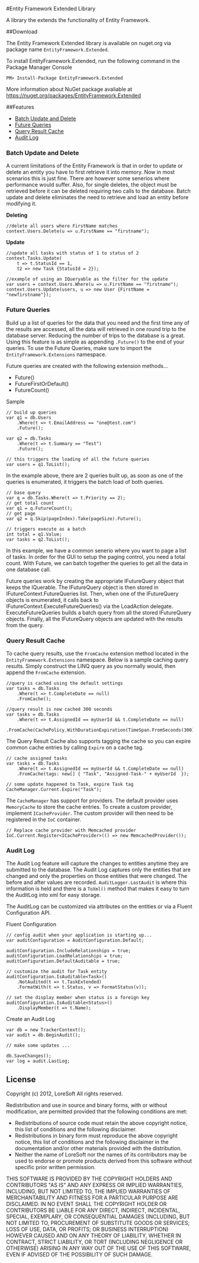 #Entity Framework Extended Library

A library the extends the functionality of Entity Framework.

##Download

The Entity Framework Extended library is available on nuget.org via package name `EntityFramework.Extended`.

To install EntityFramework.Extended, run the following command in the Package Manager Console

    PM> Install-Package EntityFramework.Extended
    
More information about NuGet package avaliable at
https://nuget.org/packages/EntityFramework.Extended

##Features


- [Batch Update and Delete](https://github.com/loresoft/EntityFramework.Extended/wiki/Batch-Update-and-Delete)
- [Future Queries](https://github.com/loresoft/EntityFramework.Extended/wiki/Future-Queries)
- [Query Result Cache](https://github.com/loresoft/EntityFramework.Extended/wiki/Query-Result-Cache)
- [Audit Log](https://github.com/loresoft/EntityFramework.Extended/wiki/Audit-Log)
 
### Batch Update and Delete

A current limitations of the Entity Framework is that in order to update or delete an entity you have to first retrieve it into memory. Now in most scenarios this is just fine. There are however some senerios where performance would suffer. Also, for single deletes, the object must be retrieved before it can be deleted requiring two calls to the database. Batch update and delete eliminates the need to retrieve and load an entity before modifying it.

**Deleting**
    
    //delete all users where FirstName matches
    context.Users.Delete(u => u.FirstName == "firstname");

**Update**
    
    //update all tasks with status of 1 to status of 2
    context.Tasks.Update(
        t => t.StatusId == 1, 
        t2 => new Task {StatusId = 2});
    
    //example of using an IQueryable as the filter for the update
    var users = context.Users.Where(u => u.FirstName == "firstname");
    context.Users.Update(users, u => new User {FirstName = "newfirstname"});

### Future Queries

Build up a list of queries for the data that you need and the first time any of the results are accessed, all the data will retrieved in one round trip to the database server. Reducing the number of trips to the database is a great. Using this feature is as simple as appending `.Future()` to the end of your queries. To use the Future Queries, make sure to import the `EntityFramework.Extensions` namespace. 

Future queries are created with the following extension methods...

- Future()
- FutureFirstOrDefault()
- FutureCount()

Sample

    // build up queries
    var q1 = db.Users
        .Where(t => t.EmailAddress == "one@test.com")
        .Future();
    
    var q2 = db.Tasks
        .Where(t => t.Summary == "Test")
        .Future();
    
    // this triggers the loading of all the future queries
    var users = q1.ToList();


In the example above, there are 2 queries built up, as soon as one of the queries is enumerated, it triggers the batch load of both queries.

     
    // base query
    var q = db.Tasks.Where(t => t.Priority == 2);
    // get total count
    var q1 = q.FutureCount();
    // get page
    var q2 = q.Skip(pageIndex).Take(pageSize).Future();
    
    // triggers execute as a batch
    int total = q1.Value;
    var tasks = q2.ToList();
    

In this example, we have a common senerio where you want to page a list of tasks. In order for the GUI to setup the paging control, you need a total count. With Future, we can batch together the queries to get all the data in one database call.

Future queries work by creating the appropriate IFutureQuery object that keeps the IQuerable. The IFutureQuery object is then stored in IFutureContext.FutureQueries list. Then, when one of the IFutureQuery objects is enumerated, it calls back to IFutureContext.ExecuteFutureQueries() via the LoadAction delegate. ExecuteFutureQueries builds a batch query from all the stored IFutureQuery objects. Finally, all the IFutureQuery objects are updated with the results from the query.

### Query Result Cache

To cache query results, use the `FromCache` extension method located in the `EntityFramework.Extensions` namespace. Below is a sample caching query results. Simply construct the LINQ query as you normally would, then append the `FromCache` extension.
     
    //query is cached using the default settings
    var tasks = db.Tasks
        .Where(t => t.CompleteDate == null)
        .FromCache();
 
    //query result is now cached 300 seconds
    var tasks = db.Tasks
        .Where(t => t.AssignedId == myUserId && t.CompleteDate == null)
        .FromCache(CachePolicy.WithDurationExpiration(TimeSpan.FromSeconds(300)));
        
The Query Result Cache also supports tagging the cache so you can expire common cache entries by calling `Expire` on a cache tag.

    // cache assigned tasks
    var tasks = db.Tasks
        .Where(t => t.AssignedId == myUserId && t.CompleteDate == null)
        .FromCache(tags: new[] { "Task", "Assigned-Task-" + myUserId  });

    // some update happened to Task, expire Task tag
    CacheManager.Current.Expire("Task");
    
The `CacheManager` has support for providers.  The default provider uses `MemoryCache` to store the cache entries.  To create a custom provider, implement `ICacheProvider`. The custom provider will then need to be registered in the `IoC` container.

    // Replace cache provider with Memcached provider
    IoC.Current.Register<ICacheProvider>(() => new MemcachedProvider());

### Audit Log

The Audit Log feature will capture the changes to entities anytime they are submitted to the database. The Audit Log captures only the entities that are changed and only the properties on those entities that were changed. The before and after values are recorded.  `AuditLogger.LastAudit` is where this information is held and there is a `ToXml()` method that makes it easy to turn the AuditLog into xml for easy storage. 

The AuditLog can be customized via attributes on the entities or via a Fluent Configuration API.

Fluent Configuration
    
    // config audit when your application is starting up...
    var auditConfiguration = AuditConfiguration.Default;
    
    auditConfiguration.IncludeRelationships = true;
    auditConfiguration.LoadRelationships = true;
    auditConfiguration.DefaultAuditable = true;
    
    // customize the audit for Task entity
    auditConfiguration.IsAuditable<Task>()
        .NotAudited(t => t.TaskExtended)
        .FormatWith(t => t.Status, v => FormatStatus(v));
    
    // set the display member when status is a foreign key
    auditConfiguration.IsAuditable<Status>()
        .DisplayMember(t => t.Name);

Create an Audit Log

    var db = new TrackerContext();
    var audit = db.BeginAudit();

    // make some updates ...

    db.SaveChanges();
    var log = audit.LastLog;

## License

Copyright (c) 2012, LoreSoft
All rights reserved.

Redistribution and use in source and binary forms, with or without modification, are permitted provided that the following conditions are met:

- Redistributions of source code must retain the above copyright notice, this list of conditions and the following disclaimer.
- Redistributions in binary form must reproduce the above copyright notice, this list of conditions and the following disclaimer in the documentation and/or other materials provided with the distribution.
- Neither the name of LoreSoft nor the names of its contributors may be used to endorse or promote products derived from this software without specific prior written permission.

THIS SOFTWARE IS PROVIDED BY THE COPYRIGHT HOLDERS AND CONTRIBUTORS "AS IS" AND ANY EXPRESS OR IMPLIED WARRANTIES, INCLUDING, BUT NOT LIMITED TO, THE IMPLIED WARRANTIES OF MERCHANTABILITY AND FITNESS FOR A PARTICULAR PURPOSE ARE DISCLAIMED. IN NO EVENT SHALL THE COPYRIGHT HOLDER OR CONTRIBUTORS BE LIABLE FOR ANY DIRECT, INDIRECT, INCIDENTAL, SPECIAL, EXEMPLARY, OR CONSEQUENTIAL DAMAGES (INCLUDING, BUT NOT LIMITED TO, PROCUREMENT OF SUBSTITUTE GOODS OR SERVICES; LOSS OF USE, DATA, OR PROFITS; OR BUSINESS INTERRUPTION) HOWEVER CAUSED AND ON ANY THEORY OF LIABILITY, WHETHER IN CONTRACT, STRICT LIABILITY, OR TORT (INCLUDING NEGLIGENCE OR OTHERWISE) ARISING IN ANY WAY OUT OF THE USE OF THIS SOFTWARE, EVEN IF ADVISED OF THE POSSIBILITY OF SUCH DAMAGE.